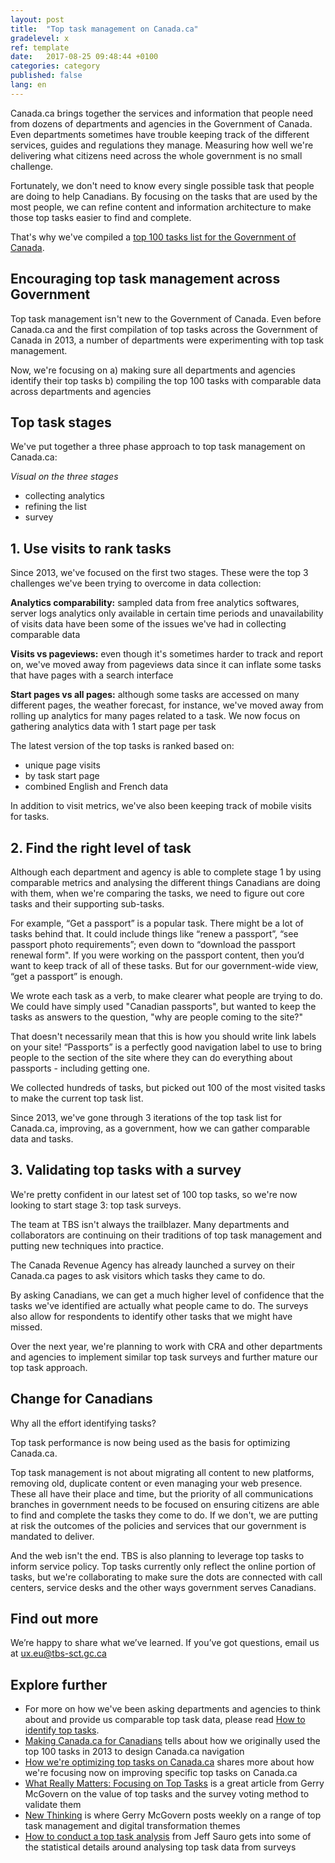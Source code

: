 ```yaml
---
layout: post
title:  "Top task management on Canada.ca"
gradelevel: x
ref: template
date:   2017-08-25 09:48:44 +0100
categories: category
published: false
lang: en
---
```

 
Canada.ca brings together the services and information that people need from dozens of departments and agencies in the Government of Canada. Even departments sometimes have trouble keeping track of the different services, guides and regulations they manage. Measuring how well we're delivering what citizens need across the whole government is no small challenge.

Fortunately, we don't need to know every single possible task that people are doing to help Canadians. By focusing on the tasks that are used by the most people, we can refine content and information architecture to make those top tasks easier to find and complete.

That's why we've compiled a [top 100 tasks list for the Government of Canada]().

## Encouraging top task management across Government
 
Top task management isn't new to the Government of Canada. Even before Canada.ca and the first compilation of top tasks across the Government of Canada in 2013, a number of departments were experimenting with top task management.

Now, we're focusing on
a) making sure all departments and agencies identify their top tasks
b) compiling the top 100 tasks with comparable data across departments and agencies

## Top task stages



We've put together a three phase approach to top task management on Canada.ca:

*Visual on the three stages*

- collecting analytics
- refining the list
- survey

## 1. Use visits to rank tasks

Since 2013, we've focused on the first two stages. These were the top 3 challenges we've been trying to overcome in data collection:

**Analytics comparability:** sampled data from free analytics softwares, server logs analytics only available in certain time periods and unavailability of visits data have been some of the issues we've had in collecting comparable data

**Visits vs pageviews:** even though it's sometimes harder to track and report on, we've moved away from pageviews data since it can inflate some tasks that have pages with a search interface

**Start pages vs all pages:** although some tasks are accessed on many different pages, the weather forecast, for instance, we've moved away from rolling up analytics for many pages related to a task. We now focus on gathering analytics data with 1 start page per task

The latest version of the top tasks is ranked based on:
- unique page visits
- by task start page
- combined English and French data

In addition to visit metrics, we've also been keeping track of mobile visits for tasks.

## 2. Find the right level of task

Although each department and agency is able to complete stage 1 by using comparable metrics and analysing the different things Canadians are doing with them, when we're comparing the tasks, we need to figure out core tasks and their supporting sub-tasks.

For example, “Get a passport” is a popular task. There might be a lot of tasks behind that. It  could include things like “renew a passport”, “see passport photo requirements”; even down to “download the passport renewal form". If you were working on the passport content, then you’d want to keep track of all of these tasks. But for our government-wide view, “get a passport” is enough. 
 
We wrote each task as a verb, to make clearer what people are trying to do. We could have simply used "Canadian passports", but wanted to keep the tasks as answers to the question, "why are people coming to the site?"
 
That doesn't necessarily mean that this is how you should write link labels on your site! “Passports” is a perfectly good navigation label to use to bring people to the section of the site where they can do everything about passports - including getting one. 

We collected hundreds of tasks, but picked out 100 of the most visited tasks to make the current top task list. 

Since 2013, we've gone through 3 iterations of the top task list for Canada.ca, improving, as a government, how we can gather comparable data and tasks.

## 3. Validating top tasks with a survey

We're pretty confident in our latest set of 100 top tasks, so we're now looking to start stage 3: top task surveys.

The team at TBS isn't always the trailblazer. Many departments and collaborators are continuing on their traditions of top task management and putting new techniques into practice.

The Canada Revenue Agency has already launched a survey on their Canada.ca pages to ask visitors which tasks they came to do.

By asking Canadians, we can get a much higher level of confidence that the tasks we've identified are actually what people came to do. The surveys also allow for respondents to identify other tasks that we might have missed.

Over the next year, we're planning to work with CRA and other departments and agencies to implement similar top task surveys and further mature our top task approach.

## Change for Canadians

Why all the effort identifying tasks?

Top task performance is now being used as the basis for optimizing Canada.ca. 

Top task management is not about migrating all content to new platforms, removing old, duplicate content or even managing your web presence. These all have their place and time, but the priority of all communications branches in government needs to be focused on ensuring citizens are able to find and complete the tasks they come to do. If we don't, we are putting at risk the outcomes of the policies and services that our government is mandated to deliver.

And the web isn't the end. TBS is also planning to leverage top tasks to inform service policy. Top tasks currently only reflect the online portion of tasks, but we're collaborating to make sure the dots are connected with call centers, service desks and the other ways government serves Canadians.

## Find out more

We’re happy to share what we’ve learned. If you’ve got questions, email us at ux.eu@tbs-sct.gc.ca

## Explore further

* For more on how we've been asking departments and agencies to think about and provide us comparable top task data, please read [How to identify top tasks]().
* [Making Canada.ca for Canadians]() tells about how we originally used the top 100 tasks in 2013 to design Canada.ca navigation
* [How we're optimizing top tasks on Canada.ca](https://canada-ca.github.io/category/2017/08/21/optimization-overview.html) shares more about how we're focusing now on improving specific top tasks on Canada.ca
* [What Really Matters: Focusing on Top Tasks](https://alistapart.com/article/what-really-matters-focusing-on-top-tasks) is a great article from Gerry McGovern on the value of top tasks and the survey voting method to validate them
* [New Thinking](http://gerrymcgovern.com/new-thinking/) is where Gerry McGovern posts weekly on a range of top task management and digital transformation themes 
* [How to conduct a top task analysis](https://measuringu.com/top-tasks/) from Jeff Sauro gets into some of the statistical details around analysing top task data from surveys
